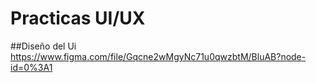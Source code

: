 # Practicas UI/UX
##Diseño del Ui 
https://www.figma.com/file/Gqcne2wMgyNc71u0qwzbtM/BluAB?node-id=0%3A1
